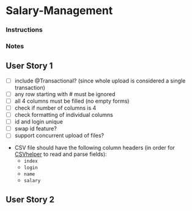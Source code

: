 # Salary-Management

### Instructions


### Notes
## User Story 1
- [ ] include @Transactional? (since whole upload is considered a single transaction)
- [ ] any row starting with # must be ignored
- [ ] all 4 columns must be filled (no empty forms)
- [ ] check if number of columns is 4
- [ ] check formatting of individual columns
- [ ] id and login unique
- [ ] swap id feature?
- [ ] support concurrent upload of files?

* CSV file should have the following column headers (in order for [CSVhelper](/upload/src/main/java/com/cognizant/upload/helper/CSVHelper.java) to read and parse fields):  
  * ```index```
  * ```login```
  * ```name```
  * ```salary```

## User Story 2
